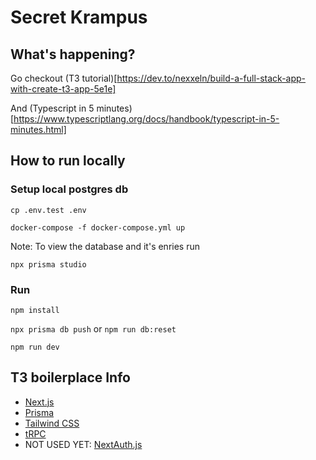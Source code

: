 # Secret Krampus

## What's happening?

Go checkout (T3 tutorial)[https://dev.to/nexxeln/build-a-full-stack-app-with-create-t3-app-5e1e]

And (Typescript in 5 minutes)[https://www.typescriptlang.org/docs/handbook/typescript-in-5-minutes.html]

## How to run locally

### Setup local postgres db
`cp .env.test .env`

`docker-compose -f docker-compose.yml up`

Note: To view the database and it's enries run

`npx prisma studio`

### Run
`npm install`

`npx prisma db push` or `npm run db:reset`

`npm run dev`

## T3 boilerplace Info

- [Next.js](https://nextjs.org)
- [Prisma](https://prisma.io)
- [Tailwind CSS](https://tailwindcss.com)
- [tRPC](https://trpc.io)
- NOT USED YET: [NextAuth.js](https://next-auth.js.org)

